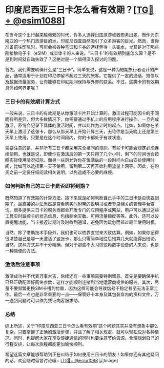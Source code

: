 # 印度尼西亚三日卡怎么看有效期？[[TG💪+ @esim1088](https://t.me/s/esim1088)]

在当今这个出行越来越频繁的时代，许多人选择出国旅游或者商务出差。而作为东南亚的一个热门旅游目的地，印度尼西亚自然吸引了众多游客的目光。然而，当你准备前往印尼时，可能会被各种签证和卡券的选择弄得一头雾水，尤其是对于那些刚接触电子卡（eSIM）或实体卡的人来说，“三日卡”的有效期到底怎么算？是不是到时间就自动失效了？这绝对是一个值得深入探讨的问题。

首先，我们需要明确什么是“三日卡”。简单来说，这是一种为短期旅行者设计的产品，通常适用于计划在印尼停留不超过三天的旅客。它提供了一定的通话、短信以及数据流量服务，让你能够在印尼期间保持与外界的联系。不过，这类卡的有效期具体如何界定呢？

### 三日卡的有效期计算方式

一般来说，三日卡的有效期是从你激活卡片开始计算的。激活过程可能因卡的不同而有所差异，但大多数情况下，你需要通过手机上的应用程序进行操作。一旦完成激活，系统会记录下具体的激活时间，并以此作为计时的起点。比如，如果你在某天早上激活了这张卡，那么从那天早上开始计算三天，无论你是当天晚上还是第三天早上使用，只要是在这个时间段内，你的卡都处于有效状态。

需要注意的是，并非所有三日卡都采用完全相同的规则。有些卡可能会规定必须连续使用，也就是说，即使你在激活后的第一天只用了几个小时，剩下的时间也会按照实际使用情况扣除。而另一些则允许你在激活后的一段时间内自由安排使用时间，比如可以选择第一天不使用，留到第二天再开始利用流量上网等。因此，在购买之前一定要仔细阅读相关说明，以免造成不必要的麻烦。

### 如何判断自己的三日卡是否即将到期？

既然知道了有效期的计算方法，接下来就是如何判断自己手中的三日卡是否快要到期了。最直接的办法当然是查看购买时附带的说明书或者登录相关的管理平台查询。很多提供三日卡的服务商都会开发专门的应用程序或网站，用户可以通过这些工具实时监控卡的状态信息，包括剩余天数、可用流量额度等等。此外，还可以设置提醒功能，当卡接近过期时及时收到通知，避免因为疏忽而错过最佳使用时机。

当然，除了借助技术手段外，我们也可以依靠直觉来大致估算。例如，如果你记得很清楚自己是哪一天激活了这张卡，那么只需简单地往后推算几天就能得出结论。当然，这种方式并不十分精确，但对于那些不太习惯依赖数字设备的人来说，也是一种简便的方法。

### 激活后注意事项

激活成功并不代表万事大吉，后续还有一些事项需要特别留意。首先是要确保手机已经正确配置好网络参数，这样才能顺利连接到当地运营商提供的服务。其次，尽量不要频繁更换SIM卡槽的位置，因为这样可能会导致信号不稳定甚至无法正常工作。最后一点也是非常重要的一点——保管好卡本身及其包装盒内的资料文件，万一遇到问题时可以作为凭证向客服求助。

### 总结

综上所述，关于“印度尼西亚三日卡怎么看有效期”这个问题其实并没有想象中那么复杂。只要掌握了正确的激活步骤，并且了解了相关规定，就可以轻松应对各种情况。同时，也提醒大家在享受便捷通信的同时也要注意节约资源，合理规划自己的行程安排，让每次旅程都能更加愉快顺利。

希望这篇文章能够帮助到正在纠结于如何使用三日卡的朋友！如果你还有其他疑问的话，欢迎随时留言讨论哦~ [[TG💪+ @esim1088](https://t.me/s/esim1088) ![Image](https://i.postimg.cc/4NQfJmqS/Snipaste-2025-05-13-00-14-12.png)]